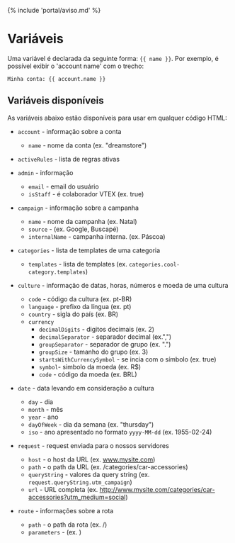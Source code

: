 {% include 'portal/aviso.md' %}

# Variáveis

Uma variável é declarada da seguinte forma: `{{ name }}`.
Por exemplo, é possível exibir o 'account name' com o trecho:

```
Minha conta: {{ account.name }}
```

## Variáveis disponíveis

As variáveis abaixo estão disponíveis para usar em qualquer código HTML:

* `account` - informação sobre a conta
    * `name` - nome da conta (ex. "dreamstore")
* `activeRules` - lista de regras ativas
* `admin` - informação
    * `email` - email do usuário
    * `isStaff` - é colaborador VTEX (ex. true)
* `campaign` - informação sobre a campanha
    * `name` - nome da campanha (ex. Natal)
    * `source` - (ex. Google, Buscapé)
    * `internalName` - campanha interna. (ex. Páscoa)
* `categories` -  lista de templates de uma categoria
    * `templates` - lista de templates (ex. `categories.cool-category.templates`)
* `culture` - informação de datas, horas, números e moeda de uma cultura
    * `code` - código da cultura (ex. pt-BR)
    * `language` - prefixo da língua (ex. pt)
    * `country` - sigla do país (ex. BR)
	* `currency`
  		* `decimalDigits` - digitos decimais (ex. 2)
  		* `decimalSeparator` - separador decimal (ex.",")
  		* `groupSeparator` - separador de grupo (ex. ".")
	  	* `groupSize` - tamanho do grupo (ex. 3)
  		* `startsWithCurrencySymbol` - se incia com o símbolo (ex. true)
  		* `symbol`- simbolo da moeda (ex. R$)
  		* `code` - código da moeda (ex. BRL)

* `date` - data levando em consideração a cultura
    * `day` - dia
    * `month` - mês
    * `year` - ano
    * `dayOfWeek` - dia da semana (ex. "thursday")
    * `iso` - ano apresentado no formato `yyyy-MM-dd` (ex. 1955-02-24)
* `request` - request enviada para o nossos servidores
  * `host` - o host da URL (ex. www.mysite.com)
  * `path` - o path da URL (ex. /categories/car-accessories)
  * `queryString` - valores da query string (ex. `request.queryString.utm_campaign`)
  * `url` - URL completa (ex. http://www.mysite.com/categories/car-accessories?utm_medium=social)
* `route` - informaçôes sobre a rota
  * `path` - o path da rota (ex. /)
  * `parameters` - (ex. )
